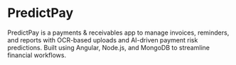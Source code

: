 # PredictPay
PredictPay is a payments &amp; receivables app to manage invoices, reminders, and reports with OCR-based uploads and AI-driven payment risk predictions. Built using Angular, Node.js, and MongoDB to streamline financial workflows.
